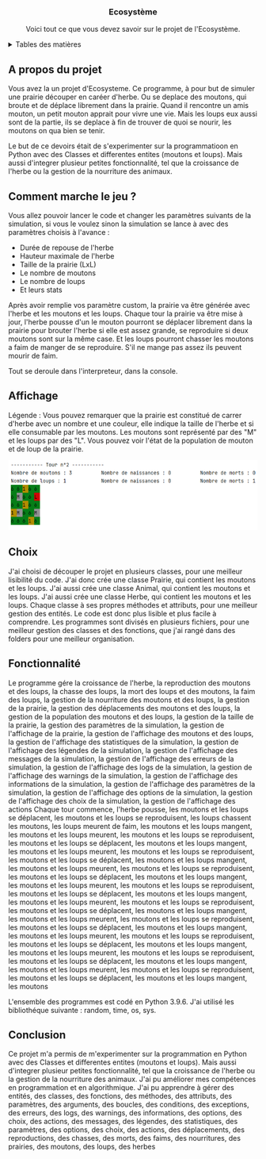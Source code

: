 <a name="readme-top"></a>
<div align="center">
  <h3 align="center">Ecosystème</h3>

  <p align="center">
    Voici tout ce que vous devez savoir sur le projet de l'Ecosystème.
    <br/>
  </p>
</div>

<details>
  <summary>Tables des matières</summary>
  <ol>
    <li>
      <a href="#a-propos-du-projet">A propos du projet</a>
    </li>
    <li><a href="#règles">Règles</a></li>
    <li><a href="#Comment marche le jeu ?">Comment marche le jeu ?</a></li>
    <li><a href="#Choix">Choix</a></li>
    <li><a href="#Conclusion">Conclusion</a></li>
  </ol>
</details>

## A propos du projet

Vous avez la un projet d'Ecosysteme. Ce programme, à pour but de simuler une prairie découper en caréer d'herbe. Ou se deplace des moutons, qui broute et de déplace librement dans la prairie. Quand il rencontre un amis mouton, un petit mouton apprait pour vivre une vie. Mais les loups eux aussi sont de la partie, ils se deplace à fin de trouver de quoi se nourir, les moutons on qua bien se tenir. 

Le but de ce devoirs était de s'experimenter sur la programmatioon en Python avec des Classes et differentes entites (moutons et loups). Mais aussi d'integrer plusieur petites fonctionnalité, tel que la croissance de l'herbe ou la gestion de la nourriture des animaux. 

## Comment marche le jeu ? 

Vous allez pouvoir lancer le code et changer les paramètres suivants de la simulation, si vous le voulez sinon la simulation se lance à avec des paramètres choisis à l'avance :

 * Durée de repouse de l'herbe 
 * Hauteur maximale de l'herbe
 * Taille de la prairie (LxL)
 * Le nombre de moutons
 * Le nombre de loups
 * Et leurs stats

Après avoir remplie vos paramètre custom, la prairie va être générée avec l'herbe et les moutons et les loups. Chaque tour la prairie va être mise à jour, l'herbe pousse d'un le mouton pourront se déplacer librement dans la prairie pour brouter l'herbe 
si elle est assez grande, se reproduire si deux moutons sont sur la même case. Et les loups pourront chasser les moutons a faim de manger de se reproduire. S'il ne mange pas assez ils peuvent mourir de faim.

Tout se deroule dans l'interpreteur, dans la console. 

## Affichage

Légende :
Vous pouvez remarquer que la prairie est constitué de carrer d'herbe avec un nombre et une couleur, elle indique la taille de l'herbe et si elle consumable par les moutons.
Les moutons sont représenté par des "M" et les loups par des "L".
Vous pouvez voir l'état de la population de mouton et de loup de la prairie.

![img.png](img.png)

## Choix

J'ai choisi de découper le projet en plusieurs classes, pour une meilleur lisibilité du code. J'ai donc crée une classe Prairie, qui contient les moutons et les loups. J'ai aussi crée une classe Animal, qui contient les moutons et les loups. J'ai aussi crée une classe Herbe, qui contient les moutons et les loups.
Chaque classe à ses propres méthodes et attributs, pour une meilleur gestion des entités. Le code est donc plus lisible et plus facile à comprendre. 
Les programmes sont divisés en plusieurs fichiers, pour une meilleur gestion des classes et des fonctions, que j'ai rangé dans des folders pour une meilleur organisation.

## Fonctionnalité

Le programme gére la croissance de l'herbe, la reproduction des moutons et des loups, la chasse des loups, la mort des loups et des moutons, la faim des loups, la gestion de la nourriture des moutons et des loups, la gestion de la prairie, la gestion des déplacements des moutons et des loups, la gestion de la population des moutons et des loups, la gestion de la taille de la prairie, la gestion des paramètres de la simulation, la gestion de l'affichage de la prairie, la gestion de l'affichage des moutons et des loups, la gestion de l'affichage des statistiques de la simulation, la gestion de l'affichage des légendes de la simulation, la gestion de l'affichage des messages de la simulation, la gestion de l'affichage des erreurs de la simulation, la gestion de l'affichage des logs de la simulation, la gestion de l'affichage des warnings de la simulation, la gestion de l'affichage des informations de la simulation, la gestion de l'affichage des paramètres de la simulation, la gestion de l'affichage des options de la simulation, la gestion de l'affichage des choix de la simulation, la gestion de l'affichage des actions
Chaque tour commence, l'herbe pousse, les moutons et les loups se déplacent, les moutons et les loups se reproduisent, les loups chassent les moutons, les loups meurent de faim, les moutons et les loups mangent, les moutons et les loups meurent, les moutons et les loups se reproduisent, les moutons et les loups se déplacent, les moutons et les loups mangent, les moutons et les loups meurent, les moutons et les loups se reproduisent, les moutons et les loups se déplacent, les moutons et les loups mangent, les moutons et les loups meurent, les moutons et les loups se reproduisent, les moutons et les loups se déplacent, les moutons et les loups mangent, les moutons et les loups meurent, les moutons et les loups se reproduisent, les moutons et les loups se déplacent, les moutons et les loups mangent, les moutons et les loups meurent, les moutons et les loups se reproduisent, les moutons et les loups se déplacent, les moutons et les loups mangent, les moutons et les loups meurent, les moutons et les loups se reproduisent, les moutons et les loups se déplacent, les moutons et les loups mangent, les moutons et les loups meurent, les moutons et les loups se reproduisent, les moutons et les loups se déplacent, les moutons et les loups mangent, les moutons et les loups meurent, les moutons et les loups se reproduisent, les moutons et les loups se déplacent, les moutons et les loups mangent, les moutons et les loups meurent, les moutons et les loups se reproduisent, les moutons et les loups se déplacent, les moutons et les loups mangent, les moutons

L'ensemble des programmes est codé en Python 3.9.6. J'ai utilisé les bibliothéque suivante : random, time, os, sys. 

## Conclusion

Ce projet m'a permis de m'experimenter sur la programmation en Python avec des Classes et differentes entites (moutons et loups). Mais aussi d'integrer plusieur petites fonctionnalité, tel que la croissance de l'herbe ou la gestion de la nourriture des animaux. J'ai pu améliorer mes compétences en programmation et en algorithmique. J'ai pu apprendre à gérer des entités, des classes, des fonctions, des méthodes, des attributs, des paramètres, des arguments, des boucles, des conditions, des exceptions, des erreurs, des logs, des warnings, des informations, des options, des choix, des actions, des messages, des légendes, des statistiques, des paramètres, des options, des choix, des actions, des déplacements, des reproductions, des chasses, des morts, des faims, des nourritures, des prairies, des moutons, des loups, des herbes

